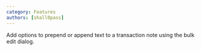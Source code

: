```yaml
---
category: Features
authors: [shall0pass]
---
```


Add options to prepend or append text to a transaction note using the bulk edit dialog.

